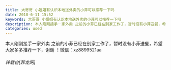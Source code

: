 ```yaml
---
title: 大哥哥 小姐姐有认识本地送外卖的小菲可以推荐一下吗
date: 2018-6-11 15:52
keywords: 大哥哥 小姐姐有认识本地送外卖的小菲可以推荐一下吗
description: 本人刚刚接手一家外卖 之前的小菲已经在别家工作了，暂时没有小菲送餐，希望大家多多推荐一下，谢谢 ！微信：xz8899521aa
categories: used
---
```

<td class="t_f" id="postmessage_1411295">

本人刚刚接手一家外卖 之前的小菲已经在别家工作了，暂时没有小菲送餐，希望大家多多推荐一下，谢谢 ！微信：xz8899521aa</td>
###### 转载自[菲龙网]